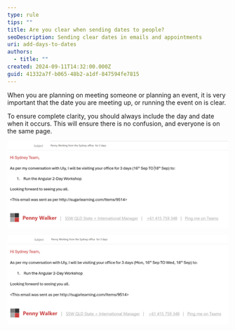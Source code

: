 ```yaml
---
type: rule
tips: ""
title: Are you clear when sending dates to people?
seoDescription: Sending clear dates in emails and appointments
uri: add-days-to-dates
authors:
  - title: ""
created: 2024-09-11T14:32:00.000Z
guid: 41332a7f-b065-48b2-a1df-847594fe7815
---
```

When you are planning on meeting someone or planning an event, it is very important that the date you are meeting up, or running the event on is clear.
        

<!--endintro-->

To ensure complete clarity, you should always include the day and date when it occurs. This will ensure there is no confusion, and everyone is on the same page.



![❌ Bad Example: the team know what dates you're coming, but not what days that correlates to](date-bad-example.jpg)

![✅ Good Example: The days are clearly visable, as well as the date, so the team know exactly when you're visting](date-good-example.jpg)

